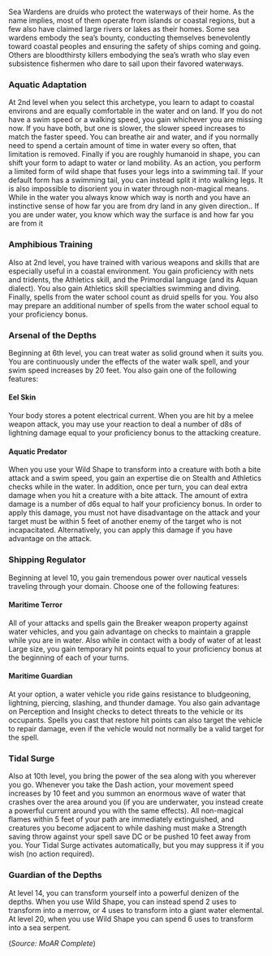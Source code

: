 Sea Wardens are druids who protect the waterways of their home. As the name implies, most of them operate from islands or coastal regions, but a few also have claimed large rivers or lakes as their homes. Some sea wardens embody the sea’s bounty, conducting themselves benevolently toward coastal peoples and ensuring the safety of ships coming and going. Others are bloodthirsty killers embodying the sea’s wrath who slay even subsistence fishermen who dare to sail upon their favored waterways. 

### Aquatic Adaptation 
At 2nd level when you select this archetype, you learn to adapt to coastal environs and are equally comfortable in the water and on land. If you do not have a swim speed or a walking speed, you gain whichever you are missing now. If you have both, but one is slower, the slower speed increases to match the faster speed. You can breathe air and water, and if you normally need to spend a certain amount of time in water every so often, that limitation is removed. Finally if you are roughly humanoid in shape, you can shift your form to adapt to water or land mobility. As an action, you perform a limited form of wild shape that fuses your legs into a swimming tail. If your default form has a swimming tail, you can instead split it into walking legs. It is also impossible to disorient you in water through non-magical means. While in the water you always know which way is north and you have an instinctive sense of how far you are from dry land in any given direction.. If you are under water, you know which way the surface is and how far you are from it 

### Amphibious Training 
Also at 2nd level, you have trained with various weapons and skills that are especially useful in a coastal environment. You gain proficiency with nets and tridents, the Athletics skill, and the Primordial language (and its Aquan dialect). You also gain Athletics skill specialties swimming and diving. Finally, spells from the water school count as druid spells for you. You also may prepare an additional number of spells from the water school equal to your proficiency bonus.

### Arsenal of the Depths 
Beginning at 6th level, you can treat water as solid ground when it suits you. You are continuously under the effects of the water walk spell, and your swim speed increases by 20 feet. You also gain one of the following features: 
#### Eel Skin 
Your body stores a potent electrical current. When you are hit by a melee weapon attack, you may use your reaction to deal a number of d8s of lightning damage equal to your proficiency bonus to the attacking creature. 
#### Aquatic Predator 
When you use your Wild Shape to transform into a creature with both a bite attack and a swim speed, you gain an expertise die on Stealth and Athletics checks while in the water. In addition, once per turn, you can deal extra damage when you hit a creature with a bite attack. The amount of extra damage is a number of d6s equal to half your proficiency bonus. In order to apply this damage, you must not have disadvantage on the attack and your target must be within 5 feet of another enemy of the target who is not incapacitated. Alternatively, you can apply this damage if you have advantage on the attack. 

### Shipping Regulator 
Beginning at level 10, you gain tremendous power over nautical vessels traveling through your domain. Choose one of the following features: 
#### Maritime Terror 
All of your attacks and spells gain the Breaker weapon property against water vehicles, and you gain advantage on checks to maintain a grapple while you are in water. Also while in contact with a body of water of at least Large size, you gain temporary hit points equal to your proficiency bonus at the beginning of each of your turns. 
#### Maritime Guardian 
At your option, a water vehicle you ride gains resistance to bludgeoning, lightning, piercing, slashing, and thunder damage. You also gain advantage on Perception and Insight checks to detect threats to the vehicle or its occupants. Spells you cast that restore hit points can also target the vehicle to repair damage, even if the vehicle would not normally be a valid target for the spell.

### Tidal Surge 
Also at 10th level, you bring the power of the sea along with you wherever you go. Whenever you take the Dash action, your movement speed increases by 10 feet and you summon an enormous wave of water that crashes over the area around you (if you are underwater, you instead create a powerful current around you with the same effects). All non-magical flames within 5 feet of your path are immediately extinguished, and creatures you become adjacent to while dashing must make a Strength saving throw against your spell save DC or be pushed 10 feet away from you. Your Tidal Surge activates automatically, but you may suppress it if you wish (no action required). 

### Guardian of the Depths 
At level 14, you can transform yourself into a powerful denizen of the depths. When you use Wild Shape, you can instead spend 2 uses to transform into a merrow, or 4 uses to transform into a giant water elemental. At level 20, when you use Wild Shape you can spend 6 uses to transform into a sea serpent.

(*Source: MoAR Complete*)